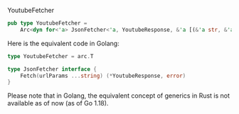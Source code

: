 YoutubeFetcher

```rust
pub type YoutubeFetcher =
    Arc<dyn for<'a> JsonFetcher<'a, YoutubeResponse, &'a [(&'a str, &'a str)]>>;
```


Here is the equivalent code in Golang:

```go
type YoutubeFetcher = arc.T

type JsonFetcher interface {
    Fetch(urlParams ...string) (*YoutubeResponse, error)
}
```

Please note that in Golang, the equivalent concept of generics in Rust is not available as of now (as of Go 1.18).